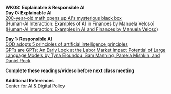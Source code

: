**WK08: Explainable & Responsible AI**  
**Day 0: Explainable AI**  
[200-year-old math opens up AI's mysterious black box](https://spectrum.ieee.org/black-box-ai)  
[Human-AI Interaction: Examples of AI in Finances by Manuela Veloso]([Human-AI Interaction: Examples in AI and Finances by Manuela Veloso](https://www.youtube.com/watch?v=zD7yQwvvIvM))  


**Day 1: Responsible AI**  
[DOD adopts 5 principles of artificial intelligence principles](https://www.defense.gov/News/News-Stories/Article/Article/2094085/dod-adopts-5-principles-of-artificial-intelligence-ethics/#.Y_l9b-fnkIY.linkedin)  
[GPTs are GPTs: An Early Look at the Labor Market Impact Potential of Large Language Models by Tyna Eloundou, Sam Manning, Pamela Mishkin, and Daniel Rock](https://arxiv.org/abs/2303.10130)  

**Complete these readings/videso before next class meeting**  


**Additional References**  
[Center for AI & Digital Policy](https://www.caidp.org/)  

